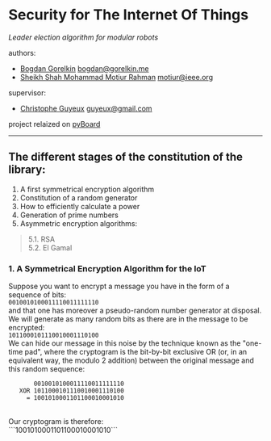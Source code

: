 # Security for The Internet Of Things
*Leader election algorithm for modular robots*

authors:
  * [Bogdan Gorelkin](https://b.gorelkin.me)  <bogdan@gorelkin.me>
  * [Sheikh Shah Mohammad Motiur Rahman](https://motiur.info) <motiur@ieee.org>

supervisor:
  * [Christophe Guyeux](https://www.femto-st.fr/fr/personnel-femto/cguyeux) <guyeux@gmail.com>

project relaized on [pyBoard](https://store.micropython.org/product/PYBv1.1H)

---

##  The different stages of the constitution of the library:

1. A first symmetrical encryption algorithm
2. Constitution of a random generator
3. How to efficiently calculate a power
4. Generation of prime numbers
5. Asymmetric encryption algorithms:
> 5.1. RSA</br>
> 5.2. El Gamal

###  1. A Symmetrical Encryption Algorithm for the IoT
Suppose you want to encrypt a message you have in the form of a sequence of bits:
</br>
```0010010100011110011111110```
</br>
and that one has moreover a pseudo-random number generator at disposal. We will generate as many random bits as there are in the message to be encrypted:
</br>
```1011000101110010001110100```
</br>
We can hide our message in this noise by the technique known as the "one-time pad", where the cryptogram is the bit-by-bit exclusive OR (or, in an equivalent way, the modulo 2 addition) between the original message and this random sequence:
</br>
```       
       0010010100011110011111110
   XOR 1011000101110010001110100
     = 1001010001101100010001010
```
</br>
Our cryptogram is therefore:
</br>```1001010001101100010001010```
</br>
